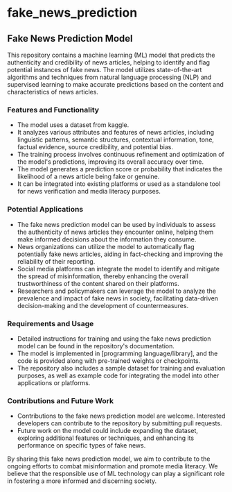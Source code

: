 # fake_news_prediction
## Fake News Prediction Model

This repository contains a machine learning (ML) model that predicts the authenticity and credibility of news articles, helping to identify and flag potential instances of fake news. The model utilizes state-of-the-art algorithms and techniques from natural language processing (NLP) and supervised learning to make accurate predictions based on the content and characteristics of news articles.

### Features and Functionality
- The model uses a dataset from kaggle.
- It analyzes various attributes and features of news articles, including linguistic patterns, semantic structures, contextual information, tone, factual evidence, source credibility, and potential bias.
- The training process involves continuous refinement and optimization of the model's predictions, improving its overall accuracy over time.
- The model generates a prediction score or probability that indicates the likelihood of a news article being fake or genuine.
- It can be integrated into existing platforms or used as a standalone tool for news verification and media literacy purposes.

### Potential Applications
- The fake news prediction model can be used by individuals to assess the authenticity of news articles they encounter online, helping them make informed decisions about the information they consume.
- News organizations can utilize the model to automatically flag potentially fake news articles, aiding in fact-checking and improving the reliability of their reporting.
- Social media platforms can integrate the model to identify and mitigate the spread of misinformation, thereby enhancing the overall trustworthiness of the content shared on their platforms.
- Researchers and policymakers can leverage the model to analyze the prevalence and impact of fake news in society, facilitating data-driven decision-making and the development of countermeasures.

### Requirements and Usage
- Detailed instructions for training and using the fake news prediction model can be found in the repository's documentation.
- The model is implemented in [programming language/library], and the code is provided along with pre-trained weights or checkpoints.
- The repository also includes a sample dataset for training and evaluation purposes, as well as example code for integrating the model into other applications or platforms.

### Contributions and Future Work
- Contributions to the fake news prediction model are welcome. Interested developers can contribute to the repository by submitting pull requests.
- Future work on the model could include expanding the dataset, exploring additional features or techniques, and enhancing its performance on specific types of fake news.

By sharing this fake news prediction model, we aim to contribute to the ongoing efforts to combat misinformation and promote media literacy. We believe that the responsible use of ML technology can play a significant role in fostering a more informed and discerning society.
